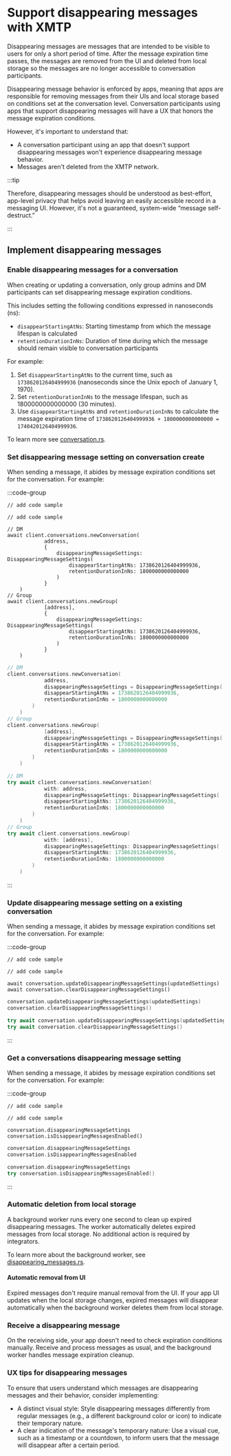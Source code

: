 # Support disappearing messages with XMTP

Disappearing messages are messages that are intended to be visible to users for only a short period of time. After the message expiration time passes, the messages are removed from the UI and deleted from local storage so the messages are no longer accessible to conversation participants.

Disappearing message behavior is enforced by apps, meaning that apps are responsible for removing messages from their UIs and local storage based on conditions set at the conversation level. Conversation participants using apps that support disappearing messages will have a UX that honors the message expiration conditions. 

However, it's important to understand that:

- A conversation participant using an app that doesn't support disappearing messages won't experience disappearing message behavior.
- Messages aren't deleted from the XMTP network.

:::tip

Therefore, disappearing messages should be understood as best-effort, app-level privacy that helps avoid leaving an easily accessible record in a messaging UI. However, it's not a guaranteed, system-wide “message self-destruct.”

:::

## Implement disappearing messages

### Enable disappearing messages for a conversation

When creating or updating a conversation, only group admins and DM participants can set disappearing message expiration conditions.

This includes setting the following conditions expressed in nanoseconds (ns):

- `disappearStartingAtNs`: Starting timestamp from which the message lifespan is calculated
- `retentionDurationInNs`: Duration of time during which the message should remain visible to conversation participants

For example:

1. Set `disappearStartingAtNs` to the current time, such as `1738620126404999936` (nanoseconds since the Unix epoch of January 1, 1970).
2. Set `retentionDurationInNs` to the message lifespan, such as 1800000000000000 (30 minutes).
3. Use `disappearStartingAtNs` and `retentionDurationInNs` to calculate the message expiration time of `1738620126404999936 + 1800000000000000 = 1740420126404999936`.

To learn more see [conversation.rs](https://github.com/xmtp/libxmtp/blob/main/bindings_node/src/conversation.rs#L49).

### Set disappearing message setting on conversation create

When sending a message, it abides by message expiration conditions set for the conversation. For example:

:::code-group

```tsx [Browser]
// add code sample
```

```tsx [Node]
// add code sample
```

```tsx [React Native]
// DM
await client.conversations.newConversation(
			address,
			{ 
                disappearingMessageSettings: DisappearingMessageSettings(
			        disappearStartingAtNs: 1738620126404999936,
			        retentionDurationInNs: 1800000000000000
		        )
            }
	)
// Group
await client.conversations.newGroup(
			[address],
			{ 
                disappearingMessageSettings: DisappearingMessageSettings(
			        disappearStartingAtNs: 1738620126404999936,
			        retentionDurationInNs: 1800000000000000
		        )
            }
	)
```

```kotlin [Kotlin]
// DM
client.conversations.newConversation(
			address,
			disappearingMessageSettings = DisappearingMessageSettings(
			disappearStartingAtNs = 1738620126404999936,
			retentionDurationInNs = 1800000000000000
		)
	)
// Group
client.conversations.newGroup(
			[address],
			disappearingMessageSettings = DisappearingMessageSettings(
			disappearStartingAtNs = 1738620126404999936,
			retentionDurationInNs = 1800000000000000
		)
	)
```

```swift [Swift]
// DM
try await client.conversations.newConversation(
			with: address,
			disappearingMessageSettings: DisappearingMessageSettings(
			disappearStartingAtNs: 1738620126404999936,
			retentionDurationInNs: 1800000000000000
		)
	)
// Group
try await client.conversations.newGroup(
			with: [address],
			disappearingMessageSettings: DisappearingMessageSettings(
			disappearStartingAtNs: 1738620126404999936,
			retentionDurationInNs: 1800000000000000
		)
	)
```

:::

### Update disappearing message setting on a existing conversation

When sending a message, it abides by message expiration conditions set for the conversation. For example:

:::code-group

```tsx [Browser]
// add code sample
```

```tsx [Node]
// add code sample
```

```tsx [React Native]
await conversation.updateDisappearingMessageSettings(updatedSettings)
await conversation.clearDisappearingMessageSettings()
```

```kotlin [Kotlin]
conversation.updateDisappearingMessageSettings(updatedSettings)
conversation.clearDisappearingMessageSettings()
```

```swift [Swift]
try await conversation.updateDisappearingMessageSettings(updatedSettings)
try await conversation.clearDisappearingMessageSettings()
```

:::

### Get a conversations disappearing message setting

When sending a message, it abides by message expiration conditions set for the conversation. For example:

:::code-group

```tsx [Browser]
// add code sample
```

```tsx [Node]
// add code sample
```

```tsx [React Native]
conversation.disappearingMessageSettings
conversation.isDisappearingMessagesEnabled()
```

```kotlin [Kotlin]
conversation.disappearingMessageSettings
conversation.isDisappearingMessagesEnabled
```

```swift [Swift]
conversation.disappearingMessageSettings
try conversation.isDisappearingMessagesEnabled()
```

:::

### Automatic deletion from local storage

A background worker runs every one second to clean up expired disappearing messages. The worker automatically deletes expired messages from local storage. No additional action is required by integrators.

To learn more about the background worker, see [disappearing_messages.rs](https://github.com/xmtp/libxmtp/blob/main/xmtp_mls/src/groups/disappearing_messages.rs#L68).

#### Automatic removal from UI

Expired messages don't require manual removal from the UI. If your app UI updates when the local storage changes, expired messages will disappear automatically when the background worker deletes them from local storage.

### Receive a disappearing message

On the receiving side, your app doesn't need to check expiration conditions manually. Receive and process messages as usual, and the background worker handles message expiration cleanup.

### UX tips for disappearing messages

To ensure that users understand which messages are disappearing messages and their behavior, consider implementing:

- A distinct visual style: Style disappearing messages differently from regular messages (e.g., a different background color or icon) to indicate their temporary nature.
- A clear indication of the message's temporary nature: Use a visual cue, such as a timestamp or a countdown, to inform users that the message will disappear after a certain period.
